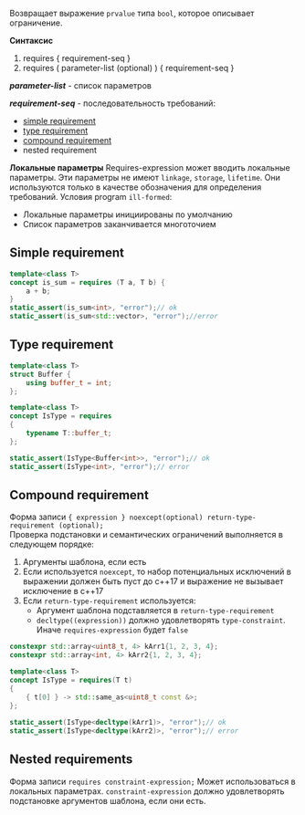 Возвращает выражение `prvalue` типа `bool`, которое описывает ограничение.

**Синтаксис**
1. requires { requirement-seq }
2. requires ( parameter-list (optional) ) { requirement-seq }

***parameter-list*** - список параметров
   
***requirement-seq*** - последовательность требований:
- [simple requirement](#simple-requirement)
- [type requirement](#type-requirement)
- [compound requirement](#compound-requirement)
- nested requirement

**Локальные параметры**
Requires-expression может вводить локальные параметры. Эти параметры не имеют `linkage`, `storage`, `lifetime`. Они используются только в качестве обозначения для определения требований.
Условия program `ill-formed`:
- Локальные параметры инициированы по умолчанию 
- Список параметров заканчивается многоточием

## Simple requirement
``` cpp
template<class T>
concept is_sum = requires (T a, T b) {
	a + b;
}
static_assert(is_sum<int>, "error");// ok
static_assert(is_sum<std::vector>, "error");//error
```

## Type requirement
``` cpp
template<class T>  
struct Buffer {  
    using buffer_t = int;  
};

template<class T>  
concept IsType = requires  
{  
    typename T::buffer_t;  
};

static_assert(IsType<Buffer<int>>, "error");// ok
static_assert(IsType<int>, "error");// error
```

## Compound requirement
Форма записи
`{ expression } noexcept(optional) return-type-requirement ﻿(optional);`		
Проверка подстановки и семантических ограничений выполняется в следующем порядке:
1. Аргументы шаблона, если есть
2. Если используется `noexcept`, то набор потенциальных исключений в выражении должен быть пуст до c++17 и выражение не вызывает исключение в c++17
3. Если `return-type-requirement` используется:
	- Аргумент шаблона подставляется в `return-type-requirement`
	- `decltype((expression))` должно удовлетворять `type-constraint`. Иначе `requires-expression` будет `false`

``` cpp
constexpr std::array<uint8_t, 4> kArr1{1, 2, 3, 4};
constexpr std::array<int, 4> kArr2{1, 2, 3, 4};

template<class T>  
concept IsType = requires(T t)  
{  
    { t[0] } -> std::same_as<uint8_t const &>;  
};  
  
static_assert(IsType<decltype(kArr1)>, "error");// ok
static_assert(IsType<decltype(kArr2)>, "error");// error
```

## Nested requirements
Форма записи
`requires constraint-expression;`
Может использоваться в локальных параметрах. `constraint-expression` должно удовлетворять подстановке аргументов шаблона, если они есть.
